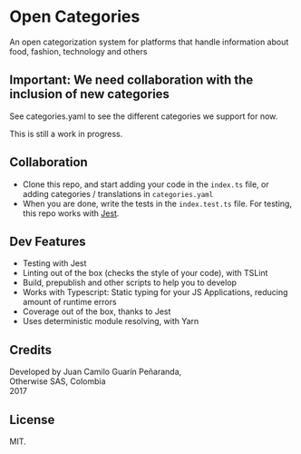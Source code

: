 # Open Categories

An open categorization system for platforms that handle information about food, fashion, technology and others

## Important: We need collaboration with the inclusion of new categories
See categories.yaml to see the different categories we support for now.

This is still a work in progress.

## Collaboration

- Clone this repo, and start adding your code in the `index.ts` file, or adding categories / translations in `categories.yaml`
- When you are done, write the tests in the `index.test.ts` file. For testing, this repo works with [Jest](https://facebook.github.io/jest/).

## Dev Features
* Testing with Jest
* Linting out of the box (checks the style of your code), with TSLint
* Build, prepublish and other scripts to help you to develop
* Works with Typescript: Static typing for your JS Applications, reducing amount of runtime errors
* Coverage out of the box, thanks to Jest
* Uses deterministic module resolving, with Yarn

## Credits

Developed by Juan Camilo Guarín Peñaranda,  
Otherwise SAS, Colombia  
2017

## License 

MIT.